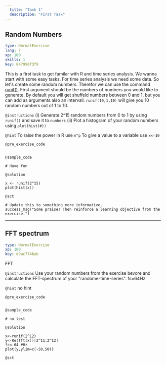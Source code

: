 ```yaml
---
  title: "Task 1"
  description: "First Task"
---
```


## Random Numbers

```yaml
type: NormalExercise 
lang: r
xp: 100 
skills: 1
key: 847996f3f9   
```


This is a first task to get familar with R and time series analysis.
We wanna start with some easy tasks. For time series analysis we need some data. So let's create some random numbers. Therefor we can use the command [runif()](https://www.rdocumentation.org/packages/compositions/versions/1.40-2/topics/runif). First argument should be the numbers of numbers you would like to generate. By default you will get shuffeld numbers between 0 and 1, but you can add as arguments also an intervall. `runif(10,1,10)` will give you 10 random numbers out of 1 to 10.


`@instructions`
(i) Generate 2^15 random numbers from 0 to 1 by using `runif()` and save it to `numbers`
(ii) Plot a histogram of your random numbers using `plot(hist(#))`

`@hint`
To raise the power in R use `n^p`
To give a value to a variable use `x<-10`

`@pre_exercise_code`

```{r}

```


`@sample_code`

```{r}
# Have fun
```

`@solution`

```{r}
x <- runif(2^15)
plot(hist(x))
```

`@sct`

```{r}
# Update this to something more informative.
success_msg("Some praise! Then reinforce a learning objective from the exercise.")
```

---

## FFT spectrum

```yaml
type: NormalExercise 
xp: 100 
key: d9ac7746ab   
```


FFT


`@instructions`
Use your random numbers from the exercise bevore and calculate the FFT-spectrum of your "randome-time-series". fs=64Hz

`@hint`
no hint

`@pre_exercise_code`

```{r}

```


`@sample_code`

```{r}
# no test
```

`@solution`

```{r}
x<-runif(2^12)
y<-Re(fft(x))[2^11:2^12]
fs<-64 #Hz
plot(y,ylim=c(-50,50))
```

`@sct`

```{r}

```

